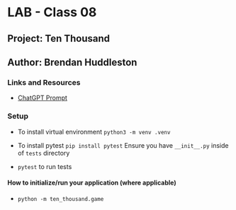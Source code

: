 # LAB - Class 08

## Project: Ten Thousand

## Author: Brendan Huddleston

### Links and Resources

- [ChatGPT Prompt](https://chat.openai.com/share/535c3a58-6656-4437-903f-8aa2648fb786)

### Setup

- To install virtual environment `python3 -m venv .venv`

- To install pytest `pip install pytest` Ensure you have `__init__.py` inside of `tests` directory

- `pytest` to run tests


#### How to initialize/run your application (where applicable)

- `python -m ten_thousand.game`
